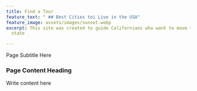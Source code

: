 ```yaml
---
title: Find a Tour
feature_text: " ## Best Cities toi Live in the USA"
feature_image: assets/images/sunset.webp
excerpt: This site was created to guide Californians who want to move to a more affordable
  state

---
```

Page Subtitle Here

### Page Content Heading

Write content here